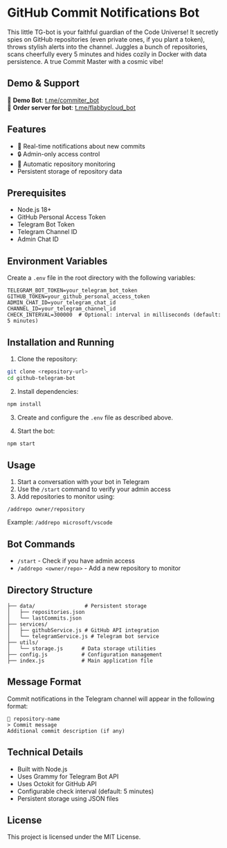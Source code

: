 # GitHub Commit Notifications Bot

This little TG-bot is your faithful guardian of the Code Universe! It secretly spies on GitHub repositories (even private ones, if you plant a token), throws stylish alerts into the channel. Juggles a bunch of repositories, scans cheerfully every 5 minutes and hides cozily in Docker with data persistence. A true Commit Master with a cosmic vibe!


## Demo & Support

🤖 **Demo Bot**: [t.me/commiter_bot](https://t.me/commiter_bot)  
🔧 **Order server for bot**: [t.me/flabbycloud_bot](https://t.me/flabbycloud_bot)


## Features

- 🔔 Real-time notifications about new commits
- 🔒 Admin-only access control
- 🔄 Automatic repository monitoring
-  Persistent storage of repository data

## Prerequisites

- Node.js 18+
- GitHub Personal Access Token
- Telegram Bot Token
- Telegram Channel ID
- Admin Chat ID

## Environment Variables

Create a `.env` file in the root directory with the following variables:

```env
TELEGRAM_BOT_TOKEN=your_telegram_bot_token
GITHUB_TOKEN=your_github_personal_access_token
ADMIN_CHAT_ID=your_telegram_chat_id
CHANNEL_ID=your_telegram_channel_id
CHECK_INTERVAL=300000  # Optional: interval in milliseconds (default: 5 minutes)
```

## Installation and Running

1. Clone the repository:
```bash
git clone <repository-url>
cd github-telegram-bot
```

2. Install dependencies:
```bash
npm install
```

3. Create and configure the `.env` file as described above.

4. Start the bot:
```bash
npm start
```

## Usage

1. Start a conversation with your bot in Telegram
2. Use the `/start` command to verify your admin access
3. Add repositories to monitor using:
```
/addrepo owner/repository
```
Example: `/addrepo microsoft/vscode`

## Bot Commands

- `/start` - Check if you have admin access
- `/addrepo <owner/repo>` - Add a new repository to monitor

## Directory Structure

```
├── data/                # Persistent storage
│   ├── repositories.json
│   └── lastCommits.json
├── services/
│   ├── githubService.js # GitHub API integration
│   └── telegramService.js # Telegram bot service
├── utils/
│   └── storage.js      # Data storage utilities
├── config.js           # Configuration management
├── index.js            # Main application file
```

## Message Format

Commit notifications in the Telegram channel will appear in the following format:

```
🌱 repository-name
> Commit message
Additional commit description (if any)
```

## Technical Details

- Built with Node.js
- Uses Grammy for Telegram Bot API
- Uses Octokit for GitHub API
- Configurable check interval (default: 5 minutes)
- Persistent storage using JSON files

## License

This project is licensed under the MIT License.
